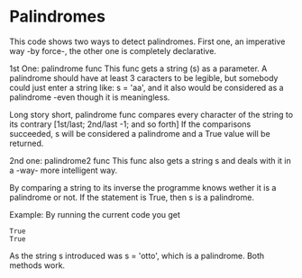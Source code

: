 # Palindromes

This code shows two ways to detect palindromes. First one, an imperative way -by force-, the other one is completely declarative.

1st One: palindrome func
  This func gets a string (s) as a parameter. A palindrome should have at least 3 caracters to be legible, 
  but somebody could just enter a string like: s = 'aa', and it also would be considered as a palindrome -even though it is meaningless.
  
  Long story short, palindrome func compares every character of the string to its contrary [1st/last; 2nd/last -1; and so forth]
  If the comparisons succeeded, s will be considered a palindrome and a True value will be returned.
  
2nd one: palindrome2 func
  This func also gets a string s and deals with it in a -way- more intelligent way.
  
  By comparing a string to its inverse the programme knows wether it is a palindrome or not. If the statement is True, then s is 
  a palindrome.
  
Example:
By running the current code you get
    
    True
    True
    
As the string s introduced was s = 'otto', which is a palindrome. Both methods work.
